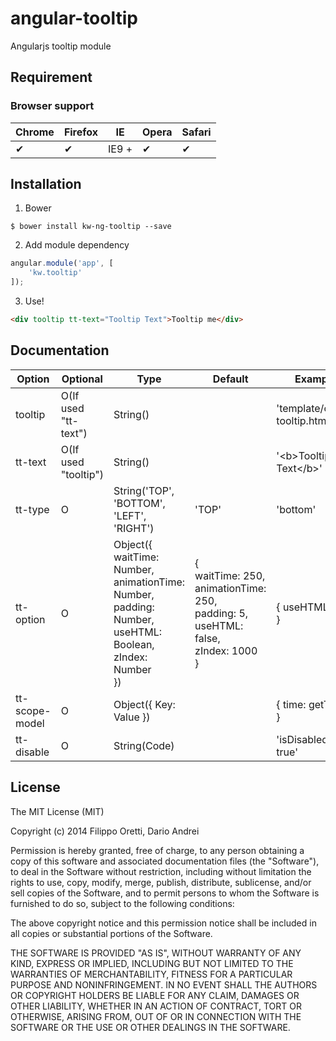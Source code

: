 # angular-tooltip

Angularjs tooltip module

## Requirement

### Browser support

Chrome | Firefox | IE | Opera | Safari
--- | --- | --- | --- | --- |
 ✔ | ✔ | IE9 + | ✔ | ✔ |

## Installation

1. Bower
```
$ bower install kw-ng-tooltip --save
```

2. Add module dependency
```js
angular.module('app', [
	'kw.tooltip'
]);
```

3. Use!
```html
<div tooltip tt-text="Tooltip Text">Tooltip me</div>
```

## Documentation

Option | Optional | Type | Default | Example
--- | --- | --- | --- | --- |
tooltip | O(If used "tt-text") | String() |  | 'template/other-tooltip.html' |
tt-text | O(If used "tooltip") | String() |  | '\<b\>Tooltip Text\</b\>' |
tt-type | O | String('TOP', 'BOTTOM', 'LEFT', 'RIGHT') | 'TOP' | 'bottom' |
tt-option | O | Object({ <br/>waitTime: Number,<br/>animationTime: Number,<br/>padding: Number,<br/>useHTML: Boolean,<br/>zIndex: Number<br/>}) | {<br/>waitTime: 250,<br/>animationTime: 250,<br/>padding: 5,<br/>useHTML: false,<br/>zIndex: 1000<br/>} | { useHTML: true } |
tt-scope-model | O | Object({ Key: Value }) | | { time: getTime() } |
tt-disable | O | String(Code) | | 'isDisabled() == true'

## License

The MIT License (MIT)

Copyright (c) 2014 Filippo Oretti, Dario Andrei

Permission is hereby granted, free of charge, to any person obtaining a copy of this software and associated documentation files (the "Software"), to deal in the Software without restriction, including without limitation the rights to use, copy, modify, merge, publish, distribute, sublicense, and/or sell copies of the Software, and to permit persons to whom the Software is furnished to do so, subject to the following conditions:

The above copyright notice and this permission notice shall be included in all copies or substantial portions of the Software.

THE SOFTWARE IS PROVIDED "AS IS", WITHOUT WARRANTY OF ANY KIND, EXPRESS OR IMPLIED, INCLUDING BUT NOT LIMITED TO THE WARRANTIES OF MERCHANTABILITY, FITNESS FOR A PARTICULAR PURPOSE AND NONINFRINGEMENT. IN NO EVENT SHALL THE AUTHORS OR COPYRIGHT HOLDERS BE LIABLE FOR ANY CLAIM, DAMAGES OR OTHER LIABILITY, WHETHER IN AN ACTION OF CONTRACT, TORT OR OTHERWISE, ARISING FROM, OUT OF OR IN CONNECTION WITH THE SOFTWARE OR THE USE OR OTHER DEALINGS IN THE SOFTWARE.
